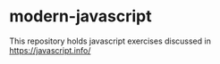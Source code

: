 # modern-javascript
This repository holds javascript exercises discussed in https://javascript.info/
